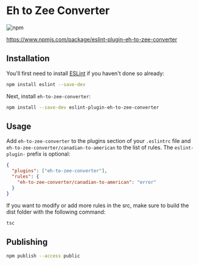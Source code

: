 # Eh to Zee Converter

![npm](https://img.shields.io/npm/v/eslint-plugin-eh-to-zee-converter)

https://www.npmjs.com/package/eslint-plugin-eh-to-zee-converter

## Installation

You'll first need to install [ESLint](http://eslint.org) if you haven't done so already:

```bash
npm install eslint --save-dev
```

Next, install `eh-to-zee-converter`:

```bash
npm install --save-dev eslint-plugin-eh-to-zee-converter
```

## Usage

Add `eh-to-zee-converter` to the plugins section of your `.eslintrc` file and `eh-to-zee-converter/canadian-to-american` to the list of rules. The `eslint-plugin-` prefix is optional:

```json
{
  "plugins": ["eh-to-zee-converter"],
  "rules": {
    "eh-to-zee-converter/canadian-to-american": "error"
  }
}
```

If you want to modify or add more rules in the src, make sure to build the dist folder with the following command:

```bash
tsc
```

## Publishing

```bash
npm publish --access public
```

